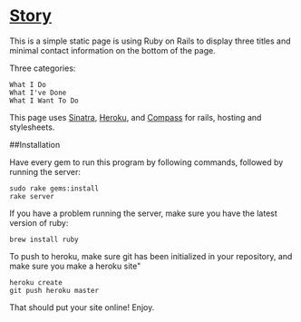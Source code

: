 # [Story](http://avijeet.me/)

This is a simple static page is using Ruby on Rails to display three titles and minimal contact information on the bottom of the page.

Three categories:
	
	What I Do
	What I've Done
	What I Want To Do

This page uses [Sinatra](http://sinatrarb.com/), [Heroku](http://heroku.com), and [Compass](http://compass-style.org) for rails, hosting and stylesheets. 

##Installation

Have every gem to run this program by following commands, followed by running the server:

	sudo rake gems:install
	rake server

If you have a problem running the server, make sure you have the latest version of ruby:

	brew install ruby

To push to heroku, make sure git has been initialized in your repository, and make sure you make a heroku site"

	heroku create
	git push heroku master

That should put your site online! Enjoy.
